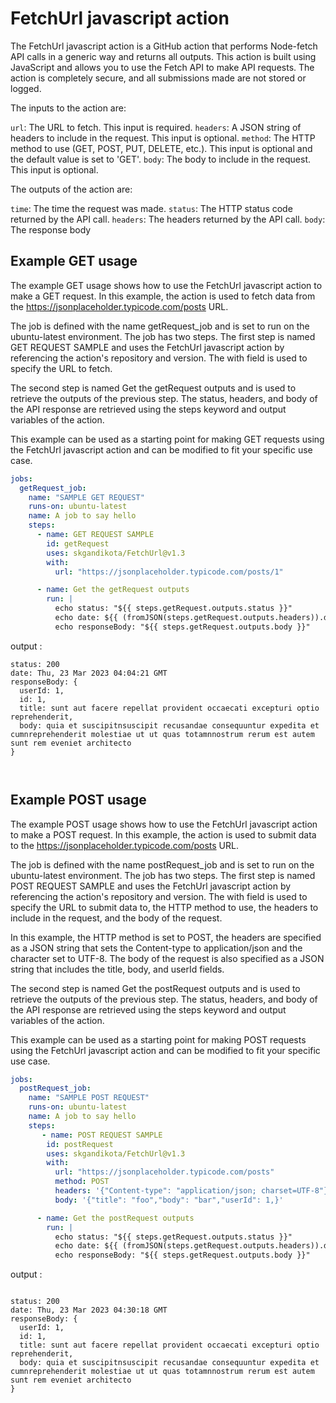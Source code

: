 # FetchUrl javascript action

The FetchUrl javascript action is a GitHub action that performs Node-fetch API calls in a generic way and returns all outputs. This action is built using JavaScript and allows you to use the Fetch API to make API requests. The action is completely secure, and all submissions made are not stored or logged.

The inputs to the action are:

`url`: The URL to fetch. This input is required.
`headers`: A JSON string of headers to include in the request. This input is optional.
`method`: The HTTP method to use (GET, POST, PUT, DELETE, etc.). This input is optional and the default value is set to 'GET'.
`body`: The body to include in the request. This input is optional.

The outputs of the action are:

`time`: The time the request was made.
`status`: The HTTP status code returned by the API call.
`headers`: The headers returned by the API call.
`body`: The response body

## Example GET usage

The example GET usage shows how to use the FetchUrl javascript action to make a GET request. In this example, the action is used to fetch data from the https://jsonplaceholder.typicode.com/posts URL.

The job is defined with the name getRequest_job and is set to run on the ubuntu-latest environment. The job has two steps. The first step is named GET REQUEST SAMPLE and uses the FetchUrl javascript action by referencing the action's repository and version. The with field is used to specify the URL to fetch.

The second step is named Get the getRequest outputs and is used to retrieve the outputs of the previous step. The status, headers, and body of the API response are retrieved using the steps keyword and output variables of the action.

This example can be used as a starting point for making GET requests using the FetchUrl javascript action and can be modified to fit your specific use case.

```yaml
jobs:
  getRequest_job:
    name: "SAMPLE GET REQUEST"
    runs-on: ubuntu-latest
    name: A job to say hello
    steps:
      - name: GET REQUEST SAMPLE
        id: getRequest
        uses: skgandikota/FetchUrl@v1.3
        with:
          url: "https://jsonplaceholder.typicode.com/posts/1"

      - name: Get the getRequest outputs
        run: |
          echo status: "${{ steps.getRequest.outputs.status }}"
          echo date: ${{ (fromJSON(steps.getRequest.outputs.headers)).date[0] }}
          echo responseBody: "${{ steps.getRequest.outputs.body }}"
```
output : 
```shell
status: 200
date: Thu, 23 Mar 2023 04:04:21 GMT
responseBody: {
  userId: 1,
  id: 1,
  title: sunt aut facere repellat provident occaecati excepturi optio reprehenderit,
  body: quia et suscipitnsuscipit recusandae consequuntur expedita et cumnreprehenderit molestiae ut ut quas totamnnostrum rerum est autem sunt rem eveniet architecto
} 



``` 



## Example POST usage

The example POST usage shows how to use the FetchUrl javascript action to make a POST request. In this example, the action is used to submit data to the https://jsonplaceholder.typicode.com/posts URL.

The job is defined with the name postRequest_job and is set to run on the ubuntu-latest environment. The job has two steps. The first step is named POST REQUEST SAMPLE and uses the FetchUrl javascript action by referencing the action's repository and version. The with field is used to specify the URL to submit data to, the HTTP method to use, the headers to include in the request, and the body of the request.

In this example, the HTTP method is set to POST, the headers are specified as a JSON string that sets the Content-type to application/json and the character set to UTF-8. The body of the request is also specified as a JSON string that includes the title, body, and userId fields.

The second step is named Get the postRequest outputs and is used to retrieve the outputs of the previous step. The status, headers, and body of the API response are retrieved using the steps keyword and output variables of the action.

This example can be used as a starting point for making POST requests using the FetchUrl javascript action and can be modified to fit your specific use case.

```yaml
jobs:
  postRequest_job:
    name: "SAMPLE POST REQUEST"
    runs-on: ubuntu-latest
    name: A job to say hello
    steps:
       - name: POST REQUEST SAMPLE
        id: postRequest
        uses: skgandikota/FetchUrl@v1.3
        with:
          url: "https://jsonplaceholder.typicode.com/posts"
          method: POST
          headers: '{"Content-type": "application/json; charset=UTF-8"}'
          body: '{"title": "foo","body": "bar","userId": 1,}'

      - name: Get the postRequest outputs
        run: |
          echo status: "${{ steps.getRequest.outputs.status }}"
          echo date: ${{ (fromJSON(steps.getRequest.outputs.headers)).date[0] }}
          echo responseBody: "${{ steps.getRequest.outputs.body }}"
```
output : 
```shell

status: 200
date: Thu, 23 Mar 2023 04:30:18 GMT
responseBody: {
  userId: 1,
  id: 1,
  title: sunt aut facere repellat provident occaecati excepturi optio reprehenderit,
  body: quia et suscipitnsuscipit recusandae consequuntur expedita et cumnreprehenderit molestiae ut ut quas totamnnostrum rerum est autem sunt rem eveniet architecto
}

```